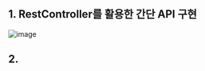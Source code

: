 ## 1. RestController를 활용한 간단 API 구현
![image](https://github.com/MoonHyeonju/comento3/assets/100399677/7e7907a7-e295-4eb4-8384-ef84c38eab2e)


## 2. 
